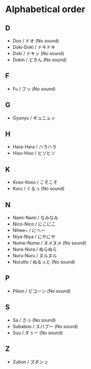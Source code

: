 # Alphabetical order

## D

- Doo / ドオ (No sound)
- Doki-Doki / ドキドキ
- Doki / ドキッ (No sound)
- Dokin / どきん (No sound)

## F

- Fu / フッ (No sound)

## G

- Gyunyu / ギュニュッ

## H

- Hara-Hara / ハラハラ
- Hiso-Hiso / ヒソヒソ

## K

- Koso-Koso / こそこそ
- Kuru / くるっ (No sound)

## N

- Nami-Nami / なみなみ
- Nico-Nico / にこにこ
- Nihee~ / にへー
- Niya-Niya / にやにや
- Nume-Nume / ヌメヌメ (No sound)
- Nura-Nura / ぬらぬら
- Nuru-Nuru / ヌルヌル
- Nurutto / ぬるっと (No sound)

## P

- Pikon / ピコーン (No sound)

## S

- Sa / さっ (No sound)
- Subaboo / スバブー (No sound)
- Suu / すぅー (No sound)

## Z

- Zubon / ズボンッ